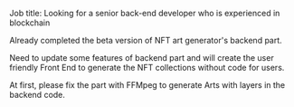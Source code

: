 Job title: Looking for a senior back-end developer who is experienced in blockchain


Already completed the beta version of NFT art generator's backend part.

Need to update some features of backend part and will create the user friendly Front End to generate the NFT collections without code for users.

At first, please fix the part with FFMpeg to generate Arts with layers in the backend code.
